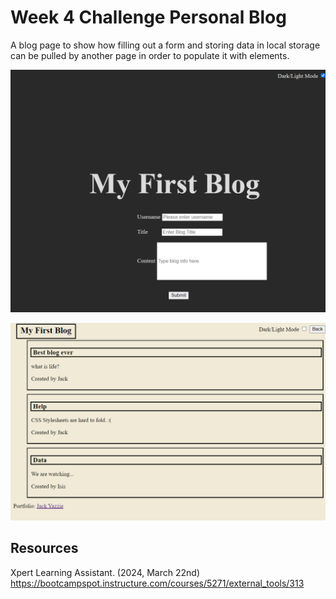 # Week 4 Challenge Personal Blog

A blog page to show how filling out a form and storing data in local storage can be pulled by another page in order to populate it with elements. 

![alt text](image.png)

![alt text](image-1.png)

## Resources

Xpert Learning Assistant. (2024, March 22nd) https://bootcampspot.instructure.com/courses/5271/external_tools/313
